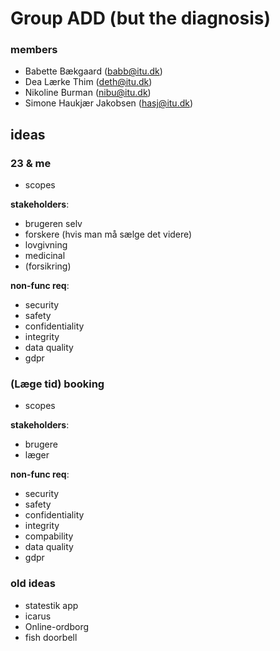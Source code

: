 # Group ADD (but the diagnosis)

### members
- Babette Bækgaard (babb@itu.dk)
- Dea Lærke Thim (deth@itu.dk)
- Nikoline Burman (nibu@itu.dk)
- Simone Haukjær Jakobsen (hasj@itu.dk)

## ideas

### 23 & me
- scopes

**stakeholders**:
- brugeren selv
- forskere (hvis man må sælge det videre)
- lovgivning
- medicinal
- (forsikring)

**non-func req**:
- security 
- safety
- confidentiality
- integrity
- data quality
- gdpr

### (Læge tid) booking
- scopes

**stakeholders**:
- brugere
- læger

**non-func req**:
- security 
- safety
- confidentiality
- integrity
- compability 
- data quality
- gdpr

### old ideas
- statestik app
- icarus
- Online-ordborg
- fish doorbell